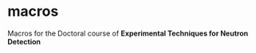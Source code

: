 macros
=========

Macros for the Doctoral course of **Experimental Techniques for Neutron Detection**

 


